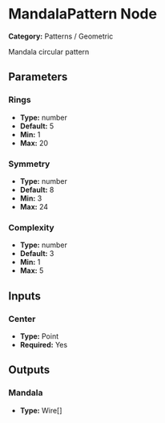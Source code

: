 
# MandalaPattern Node

**Category:** Patterns / Geometric

Mandala circular pattern

## Parameters


### Rings
- **Type:** number
- **Default:** 5
- **Min:** 1
- **Max:** 20



### Symmetry
- **Type:** number
- **Default:** 8
- **Min:** 3
- **Max:** 24



### Complexity
- **Type:** number
- **Default:** 3
- **Min:** 1
- **Max:** 5



## Inputs


### Center
- **Type:** Point
- **Required:** Yes



## Outputs


### Mandala
- **Type:** Wire[]




